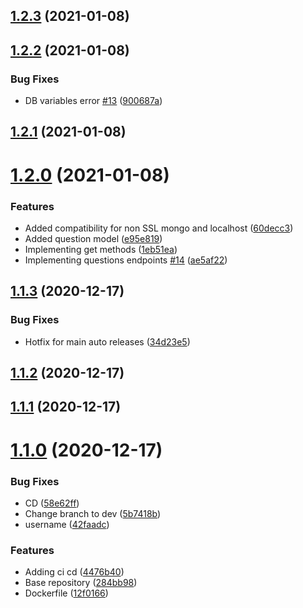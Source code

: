 ## [1.2.3](https://github.com/fafagorg/reviews/compare/v1.2.2...v1.2.3) (2021-01-08)



## [1.2.2](https://github.com/fafagorg/reviews/compare/v1.2.1...v1.2.2) (2021-01-08)


### Bug Fixes

* DB variables error [#13](https://github.com/fafagorg/reviews/issues/13) ([900687a](https://github.com/fafagorg/reviews/commit/900687a10e0272f3b9db46575112dc7c68d33fe7))



## [1.2.1](https://github.com/fafagorg/reviews/compare/v1.2.0...v1.2.1) (2021-01-08)



# [1.2.0](https://github.com/fafagorg/reviews/compare/v1.1.3...v1.2.0) (2021-01-08)


### Features

* Added compatibility for non SSL mongo and localhost ([60decc3](https://github.com/fafagorg/reviews/commit/60decc30e748d87195b0915eadb4d30ec292e628))
* Added question model ([e95e819](https://github.com/fafagorg/reviews/commit/e95e819379d4c78634b539e298092320c5bf4229))
* Implementing get methods ([1eb51ea](https://github.com/fafagorg/reviews/commit/1eb51eabd5ffb32ecfcbf4c7b843b13d3dbdc02f))
* Implementing questions endpoints [#14](https://github.com/fafagorg/reviews/issues/14) ([ae5af22](https://github.com/fafagorg/reviews/commit/ae5af22ca74c523d631fb60bdcadb3943973f3c1))



## [1.1.3](https://github.com/fafagorg/reviews/compare/v1.1.2...v1.1.3) (2020-12-17)


### Bug Fixes

* Hotfix for main auto releases ([34d23e5](https://github.com/fafagorg/reviews/commit/34d23e5551e927859252ce3051df8671250a94f3))



## [1.1.2](https://github.com/fafagorg/reviews/compare/v1.1.1...v1.1.2) (2020-12-17)



## [1.1.1](https://github.com/fafagorg/reviews/compare/v1.1.0...v1.1.1) (2020-12-17)



# [1.1.0](https://github.com/fafagorg/reviews/compare/284bb988665575a8194b7d2a29c7f58d6a074a29...v1.1.0) (2020-12-17)


### Bug Fixes

* CD ([58e62ff](https://github.com/fafagorg/reviews/commit/58e62ffdfc4c90afd0f800cae59030e45dc3521a))
* Change branch to dev ([5b7418b](https://github.com/fafagorg/reviews/commit/5b7418b8ef108b2e505ceebc43f19673be985f50))
* username ([42faadc](https://github.com/fafagorg/reviews/commit/42faadcf29855042244be2c4e0c24789ff1a0dd0))


### Features

* Adding ci cd ([4476b40](https://github.com/fafagorg/reviews/commit/4476b40b880330ca96391fd9cae72d7e7cac1a80))
* Base repository ([284bb98](https://github.com/fafagorg/reviews/commit/284bb988665575a8194b7d2a29c7f58d6a074a29))
* Dockerfile ([12f0166](https://github.com/fafagorg/reviews/commit/12f01668b6cb9fd27bff7c05edae2128def00a64))




